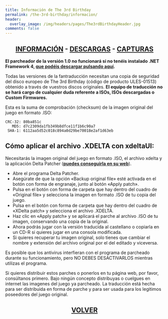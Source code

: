 ```yaml
---
title: Información de The 3rd Birthday
permalink: /the-3rd-birthday/informacion/
header:
  overlay_image: /img/headers/pages/The3rdBirthdayHeader.jpg
comments: false
---
```

<h2 style="text-align: center;"><strong><a href="/the-3rd-birthday/informacion/">INFORMACIÓN</a> - <a href="/the-3rd-birthday/descargar/">DESCARGAS</a> - <a href="/the-3rd-birthday/capturas/">CAPTURAS</a></strong></h2>

**El parcheador de la versión 1.0 no funcionará si no tenéis instalado .NET Framework 4, 
<a title="Descarga de .NET Framework 4" href="http://www.microsoft.com/downloads/es-es/details.aspx?FamilyID=9cfb2d51-5ff4-4491-b0e5-b386f32c0992" target="_blank">que 
podéis descargar pulsando aquí</a>.**

Todas las versiones de la fantraducción necesitan una copia de seguridad del disco europeo 
de The 3rd Birthday (código de producto ULES-01513) obtenido a través de vuestros discos 
originales. **El equipo de traducción no se hará cargo de cualquier duda referente a ISOs, 
ISOs descargadas o Custom Firmwares.**

Esta es la suma de comprobación (checksum) de la imagen original del juego 
en formato .ISO:

```
CRC-32: 80ba851c  
   MD5: d7c2309da1fb349b8dfce11f1b6c90a7  
 SHA-1: 6112aa5d52c018c894a0d29be70018e2af1d63eb
```

## Cómo aplicar el archivo .XDELTA con xdeltaUI:

Necesitarás la imagen original del juego en formato .ISO, el archivo xdelta y la aplicación 
Delta Patcher (**[puedes conseguirla en su web](https://github.com/marco-calautti/DeltaPatcher/releases/)**).

 - Abre el programa Delta Patcher.
 - Asegúrate de que la opción «Backup original file» esté activada en el 
   botón con forma de engranaje, junto al botón «Apply patch».
 - Pulsa en el botón con forma de carpeta que hay dentro del cuadro de 
   «Original file» y selecciona la imagen en formato .ISO de tu copia del 
   juego.
 - Pulsa en el botón con forma de carpeta que hay dentro del cuadro de 
   «XDelta patch» y selecciona el archivo .XDELTA.
 - Haz clic en «Apply patch» y se aplicará el parche al archivo .ISO de tu 
   imagen, conservando una copia de la original.
 - Ahora podrás jugar con la versión traducida al castellano o copiarla en 
   un CD-R si quieres jugar en una consola modificada.
 - Si quieres recuperar tu imagen original, solo tienes que cambiar el 
   nombre y extensión del archivo original por el del editado y viceversa.

Es posible que los antivirus interfieran con el programa de parcheado 
durante su funcionamiento, pero NO DEBES DESACTIVARLOS mientras utilizas el 
programa.

Si quieres distribuir estos parches o ponerlos en tu página web, por favor, 
consúltanos primero. Bajo ningún concepto distribuyas o cuelgues en internet 
las imagenes del juego ya parcheado. La traducción está hecha para ser 
distribuida en forma de parche y para ser usada para los legitimos 
poseedores del juego original.

<h2 style="text-align: center;"><a href="/the-3rd-birthday/"><strong>VOLVER</strong></a></h2>


